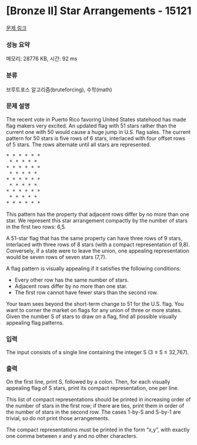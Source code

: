 # [Bronze II] Star Arrangements - 15121 

[문제 링크](https://www.acmicpc.net/problem/15121) 

### 성능 요약

메모리: 28776 KB, 시간: 92 ms

### 분류

브루트포스 알고리즘(bruteforcing), 수학(math)

### 문제 설명

<p>The recent vote in Puerto Rico favoring United States statehood has made flag makers very excited. An updated flag with 51 stars rather than the current one with 50 would cause a huge jump in U.S. flag sales. The current pattern for 50 stars is five rows of 6 stars, interlaced with four offset rows of 5 stars. The rows alternate until all stars are represented.</p>

<pre>* * * * * *
 * * * * *
* * * * * *
 * * * * *
* * * * * *
 * * * * *
* * * * * *
 * * * * *
* * * * * *</pre>

<p>This pattern has the property that adjacent rows differ by no more than one star. We represent this star arrangement compactly by the number of stars in the first two rows: 6,5.</p>

<p>A 51-star flag that has the same property can have three rows of 9 stars, interlaced with three rows of 8 stars (with a compact representation of 9,8). Conversely, if a state were to leave the union, one appealing representation would be seven rows of seven stars (7,7).</p>

<p>A flag pattern is visually appealing if it satisfies the following conditions:</p>

<ul>
	<li>Every other row has the same number of stars.</li>
	<li>Adjacent rows differ by no more than one star.</li>
	<li>The first row cannot have fewer stars than the second row.</li>
</ul>

<p>Your team sees beyond the short-term change to 51 for the U.S. flag. You want to corner the market on flags for any union of three or more states. Given the number S of stars to draw on a flag, find all possible visually appealing flag patterns.</p>

### 입력 

 <p>The input consists of a single line containing the integer S (3 ≤ S ≤ 32,767).</p>

### 출력 

 <p>On the first line, print S, followed by a colon. Then, for each visually appealing flag of S stars, print its compact representation, one per line.</p>

<p>This list of compact representations should be printed in increasing order of the number of stars in the first row; if there are ties, print them in order of the number of stars in the second row. The cases 1-by-S and S-by-1 are trivial, so do not print those arrangements.</p>

<p>The compact representations must be printed in the form “x,y”, with exactly one comma between x and y and no other characters.</p>

